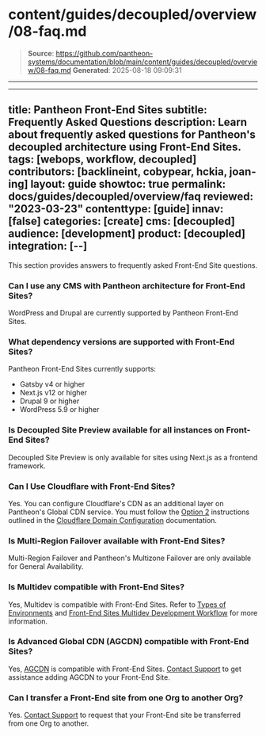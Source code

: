 # content/guides/decoupled/overview/08-faq.md

> **Source**: https://github.com/pantheon-systems/documentation/blob/main/content/guides/decoupled/overview/08-faq.md
> **Generated**: 2025-08-18 09:09:31

---

---
title: Pantheon Front-End Sites
subtitle: Frequently Asked Questions
description: Learn about frequently asked questions for Pantheon's decoupled architecture using Front-End Sites.
tags: [webops, workflow, decoupled]
contributors: [backlineint, cobypear, hckia, joan-ing]
layout: guide
showtoc: true
permalink: docs/guides/decoupled/overview/faq
reviewed: "2023-03-23"
contenttype: [guide]
innav: [false]
categories: [create]
cms: [decoupled]
audience: [development]
product: [decoupled]
integration: [--]
---

This section provides answers to frequently asked Front-End Site questions.

### Can I use any CMS with Pantheon architecture for Front-End Sites?

WordPress and Drupal are currently supported by Pantheon Front-End Sites.

### What dependency versions are supported with Front-End Sites?

Pantheon Front-End Sites currently supports:

- Gatsby v4 or higher
- Next.js v12 or higher
- Drupal 9 or higher
- WordPress 5.9 or higher

### Is Decoupled Site Preview available for all instances on Front-End Sites?

Decoupled Site Preview is only available for sites using Next.js as a frontend framework.

### Can I Use Cloudflare with Front-End Sites?

Yes. You can configure Cloudflare's CDN as an additional layer on Pantheon's Global CDN service. You must follow the [Option 2](/cloudflare#option-2-use-cloudflares-cdn-stacked-on-top-of-pantheons-global-cdn) instructions outlined in the [Cloudflare Domain Configuration](/cloudflare) documentation.

### Is Multi-Region Failover available with Front-End Sites?

Multi-Region Failover and Pantheon's Multizone Failover are only available for General Availability.

### Is Multidev compatible with Front-End Sites?

Yes, Multidev is compatible with Front-End Sites. Refer to [Types of Environments](/guides/decoupled/overview/considerations#types-of-environments) and [Front-End Sites Multidev Development Workflow](/guides/decoupled/overview/considerations#front-end-sites-multidev-development-workflow) for more information.

### Is Advanced Global CDN (AGCDN) compatible with Front-End Sites?

Yes, [AGCDN](/guides/agcdn) is compatible with Front-End Sites. [Contact Support](/guides/support/contact-support/) to get assistance adding AGCDN to your Front-End Site.

### Can I transfer a Front-End site from one Org to another Org?

Yes. [Contact Support](/guides/support/contact-support/) to request that your Front-End site be transferred from one Org to another.
